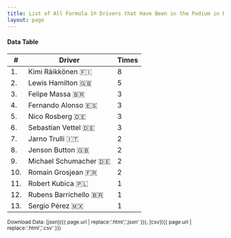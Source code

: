 ```yaml
---
title: List of All Formula 1® Drivers that Have Been in the Podium in Bahrain by Number of Times
layout: page
---
```


<canvas id="chart" width="400" height="180"></canvas>
<script>
var data = {
    "datasets": [
        {
            "backgroundColor": "#f3a935",
            "borderColor": "#f68639",
            "borderWidth": 1,
            "data": [
                8.0,
                5.0,
                3.0,
                3.0,
                3.0,
                3.0,
                2.0,
                2.0,
                2.0,
                2.0,
                1.0,
                1.0,
                1.0
            ],
            "label": "Times"
        }
    ],
    "labels": [
        "Kimi Räikkönen",
        "Lewis Hamilton",
        "Felipe Massa",
        "Fernando Alonso",
        "Nico Rosberg",
        "Sebastian Vettel",
        "Jarno Trulli",
        "Jenson Button",
        "Michael Schumacher",
        "Romain Grosjean",
        "Robert Kubica",
        "Rubens Barrichello",
        "Sergio Pérez"
    ]
};
var options = {
  legend: {
    display: false
  },
  scales: {
    xAxes: [{
      ticks: {
        beginAtZero: true,
        maxRotation: 180,
        display: window.innerWidth > 800
      }
    }],
    yAxes: [{
      ticks: {
        beginAtZero: true
      }
    }]
  },
  onResize: function(chart, size) {
    chart.options.scales.xAxes[0].ticks.display = size.width > 800;
  }
};
new Chart("chart", {
    data: data,
    type: 'bar',
    options: options
});
</script>



#### Data Table

| # | Driver | Times |
|--|--|--|
| 1. | Kimi Räikkönen 🇫🇮 | 8 |
| 2. | Lewis Hamilton 🇬🇧 | 5 |
| 3. | Felipe Massa 🇧🇷 | 3 |
| 4. | Fernando Alonso 🇪🇸 | 3 |
| 5. | Nico Rosberg 🇩🇪 | 3 |
| 6. | Sebastian Vettel 🇩🇪 | 3 |
| 7. | Jarno Trulli 🇮🇹 | 2 |
| 8. | Jenson Button 🇬🇧 | 2 |
| 9. | Michael Schumacher 🇩🇪 | 2 |
| 10. | Romain Grosjean 🇫🇷 | 2 |
| 11. | Robert Kubica 🇵🇱 | 1 |
| 12. | Rubens Barrichello 🇧🇷 | 1 |
| 13. | Sergio Pérez 🇲🇽 | 1 |

<small>Download Data: [json]({{ page.url | replace:'.html','.json' }}), [csv]({{ page.url | replace:'.html','.csv' }})</small>
